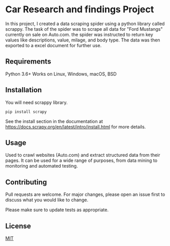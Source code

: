 # Car Research and findings Project

In this project, I created a data scraping spider using a python library called scrappy. The task of the spider was to scrape all data for "Ford Mustangs" currently on sale on Auto.com. the spider was instructed to return key values like descriptions, value, milage, and body type. The data was then exported to a excel document for further use.
## Requirements

Python 3.6+
Works on Linux, Windows, macOS, BSD

## Installation

You will need scrappy library.

```
pip install scrapy
```
See the install section in the documentation at https://docs.scrapy.org/en/latest/intro/install.html for more details.


## Usage
Used to crawl websites (Auto.com) and extract structured data from their pages. It can be used for a wide range of purposes, from data mining to monitoring and automated testing.

## Contributing
Pull requests are welcome. For major changes, please open an issue first to discuss what you would like to change.

Please make sure to update tests as appropriate.

## License
[MIT](https://choosealicense.com/licenses/mit/)
